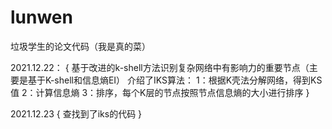 # lunwen
垃圾学生的论文代码（我是真的菜）

2021.12.22：
{
  基于改进的k-shell方法识别复杂网络中有影响力的重要节点（主要是基于K-shell和信息熵EI）
  介绍了IKS算法：
   1：根据K壳法分解网络，得到KS值
   2：计算信息熵
   3：排序，每个K层的节点按照节点信息熵的大小进行排序
}

2021.12.23
{
  查找到了iks的代码
}
